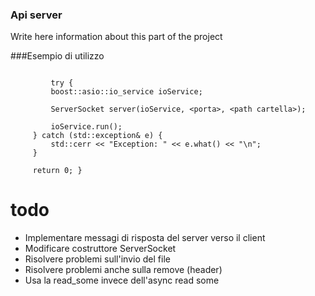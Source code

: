 ### Api server

Write here information about this part of the project

###Esempio di utilizzo
```
 
         try {
         boost::asio::io_service ioService;
 
         ServerSocket server(ioService, <porta>, <path cartella>);
 
         ioService.run();
     } catch (std::exception& e) {
         std::cerr << "Exception: " << e.what() << "\n";
     }
 
     return 0; }
```

# todo
* Implementare messagi di risposta del server verso il client
* Modificare costruttore ServerSocket
* Risolvere problemi sull'invio del file
* Risolvere problemi anche sulla remove (header)
* Usa la read_some invece dell'async read some
